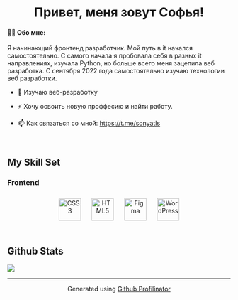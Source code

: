 # <div align="center">Привет, меня зовут Софья!</div>  
  

#### 👩‍💻 Обо мне:  
  

Я начинающий фронтенд разработчик. Мой путь в it начался самостоятельно. С самого начала я пробовала себя в разных it направлениях, изучала Python, но больше всего меня зацепила веб разработка. С сентября 2022 года самостоятельно изучаю технологии веб разработки.  
  

- 🔭 Изучаю веб-разработку  
  

- ⚡ Хочу освоить новую проффесию и найти работу.  
  

- 📫 Как связаться со мной: https://t.me/sonyatls  
  

<br/>  


## My Skill Set  


### Frontend  
<div align="center">  
<a href="https://www.w3schools.com/css/" target="_blank"><img style="margin: 10px" src="https://profilinator.rishav.dev/skills-assets/css3-original-wordmark.svg" alt="CSS3" height="50" /></a>  
<a href="https://en.wikipedia.org/wiki/HTML5" target="_blank"><img style="margin: 10px" src="https://profilinator.rishav.dev/skills-assets/html5-original-wordmark.svg" alt="HTML5" height="50" /></a>  
<a href="https://www.figma.com/" target="_blank"><img style="margin: 10px" src="https://profilinator.rishav.dev/skills-assets/figma-icon.svg" alt="Figma" height="50" /></a>  
<a href="https://wordpress.com/" target="_blank"><img style="margin: 10px" src="https://profilinator.rishav.dev/skills-assets/wordpress.png" alt="WordPress" height="50" /></a>  
</div>  

  
  

<br/>  


## Github Stats  
<img src="https://github-readme-stats.vercel.app/api?username=sonyatls&show_icons=true&count_private=true&hide_border=true" align="left" />
<br />

----
<div align="center">Generated using <a href="https://profilinator.rishav.dev/" target="_blank">Github Profilinator</a></div>
